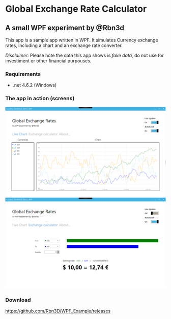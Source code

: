 
# Global Exchange Rate Calculator #

## A small WPF experiment by @Rbn3d ##

This app is a sample app written in WPF. It simulates Currency exchange rates, including a chart and an exchange rate converter. 

 *Disclaimer:* Please note the data this app shows is *fake data*, do not use for investiment or other financial purpouses.

### Requirements ###
* .net 4.6.2 (Windows)

### The app in action (screens) ###

![Sceenshot](/RepoImages/Screen1.png?raw=true "Screenshot")
![Sceenshot](/RepoImages/Screen2.png?raw=true "Screenshot")

### Download ###

https://github.com/Rbn3D/WPF_Example/releases

